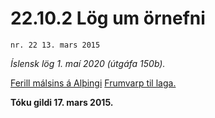 # 22.10.2 Lög um örnefni

`nr. 22 13. mars 2015`

_Íslensk lög 1. maí 2020 (útgáfa 150b)._

[Ferill málsins á Alþingi](https://www.althingi.is/thingstorf/thingmalalistar-eftir-thingum/ferill/?ltg=144&mnr=403)
[Frumvarp til laga.](https://www.althingi.is/altext/144/s/0586.html)

**Tóku gildi 17. mars 2015.**

